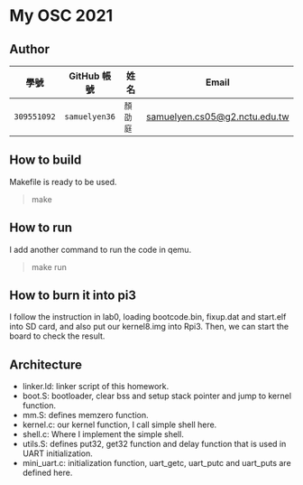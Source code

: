# My OSC 2021

## Author

| 學號 | GitHub 帳號 | 姓名 | Email |
| --- | ----------- | --- | --- |
|`309551092`| `samuelyen36` | `顏劭庭` | samuelyen.cs05@g2.nctu.edu.tw |

## How to build
Makefile is ready to be used.
> make


## How to run
I add another command to run the code in qemu.
> make run

## How to burn it into pi3
I follow the instruction in lab0, loading bootcode.bin, fixup.dat and start.elf into SD card, and also put our kernel8.img into Rpi3. Then, we can start the board to check the result.

## Architecture
* linker.ld: linker script of this homework.
* boot.S: bootloader, clear bss and setup stack pointer and jump to kernel function.
* mm.S: defines memzero function.
* kernel.c: our kernel function, I call simple shell here.
* shell.c: Where I implement the simple shell.
* utils.S: defines put32, get32 function and delay function that is used in UART initialization.
* mini_uart.c: initialization function, uart_getc, uart_putc and uart_puts are defined here.

